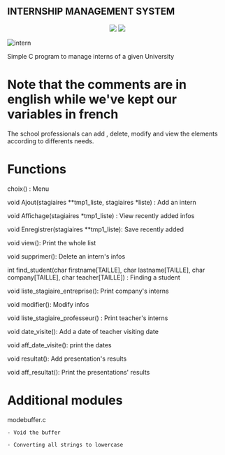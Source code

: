 ## INTERNSHIP MANAGEMENT SYSTEM

<p align="center">
<img src="https://img.shields.io/badge/C-00599C?style=for-the-badge&logo=c&logoColor=white"/>
<img src="https://img.shields.io/badge/Emacs-%237F5AB6.svg?&style=for-the-badge&logo=gnu-emacs&logoColor=white"/>
</p>

![intern](https://user-images.githubusercontent.com/84173235/177986010-4f08e43d-cafc-4314-b2aa-6e54423a7511.jpeg)


Simple C program to manage interns of a given University


# Note that the comments are in english while we've kept our variables in french

The school professionals can add , delete, modify and view the elements
according to differents needs.

# Functions

choix() : Menu

void Ajout(stagiaires **tmp1_liste, stagiaires *liste) : Add an intern

void Affichage(stagiaires *tmp1_liste) : View recently added infos

void Enregistrer(stagiaires **tmp1_liste): Save recently added

void view(): Print the whole list

void supprimer(): Delete an intern's infos

int find_student(char firstname[TAILLE], char lastname[TAILLE], char company[TAILLE], char teacher[TAILLE]) : Finding a student

void liste_stagiaire_entreprise(): Print company's interns

void modifier(): Modify infos

void liste_stagiaire_professeur() : Print teacher's interns

void date_visite(): Add a date of teacher visiting date

void aff_date_visite(): print the dates

void resultat(): Add presentation's results

void aff_resultat(): Print the presentations' results

# Additional modules

modebuffer.c

	- Void the buffer
	
	- Converting all strings to lowercase
